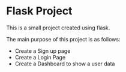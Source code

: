 # Flask Project

This is a small project created using flask.

The main purpose of this project is as follows:
- Create a Sign up page
- Create a Login Page
- Create a Dashboard to show a user data
